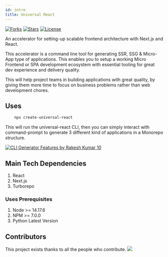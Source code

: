 ```yaml
---
id: intro
title: Universal React
---
```


[![Forks](https://img.shields.io/github/forks/pagesource/universal-react-v2)](https://img.shields.io/github/forks/pagesource/universal-react-v2) [![Stars](https://img.shields.io/github/stars/pagesource/universal-react-v2)](https://img.shields.io/github/stars/pagesource/universal-react-v2) [![License](https://img.shields.io/github/license/pagesource/universal-react-v2)](https://img.shields.io/github/license/pagesource/universal-react-v2)

An accelerator for setting-up scalable frontend architecture with Next.js and React.

This accelerator is a command line tool for generating SSR, SSG & Micro-App type of applications. This enables you to setup a working Micro Frontend or SPA development ecosystem with essential tooling for great dev experience and delivery quality.

This will help project teams in building applications with great quality, by giving them more time to focus on business problems rather than web development chores.

## Uses

```sh
    npx create-universal-react
```

This will run the universal-react CLI, then you can simply interact with command-prompt to generate 3 different kind of applications in a Monorepo structure.

[![CLI Generator Features by Rakesh Kumar 10](https://s7.gifyu.com/images/Banner018d3b1cbb27ffe53f.jpg)](https://web.microsoftstream.com/video/3b7ca6eb-d0ac-47e9-819b-d3e5e398ba09 "CLI Generator Features by Rakesh Kumar 10")

## Main Tech Dependencies

1. React
2. Next.js
3. Turborepo

### Uses Prerequisites
1. Node >= 14.17.6
2. NPM >= 7.0.0
3. Python Latest Version


## Contributors

This project exists thanks to all the people who contribute.
<a href="https://github.com/pagesource/universal-react-v2/graphs/contributors"><img src="https://opencollective.com/universal-react-v2/contributors.svg?width=890&button=false" /></a>
